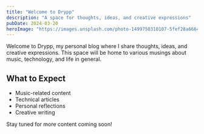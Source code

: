 ```yaml
---
title: "Welcome to Drypp"
description: "A space for thoughts, ideas, and creative expressions"
pubDate: 2024-03-20
heroImage: "https://images.unsplash.com/photo-1499750310107-5fef28a66643"
---
```


Welcome to Drypp, my personal blog where I share thoughts, ideas, and creative expressions. This space will be home to various musings about music, technology, and life in general.

## What to Expect

- Music-related content
- Technical articles
- Personal reflections
- Creative writing

Stay tuned for more content coming soon!
